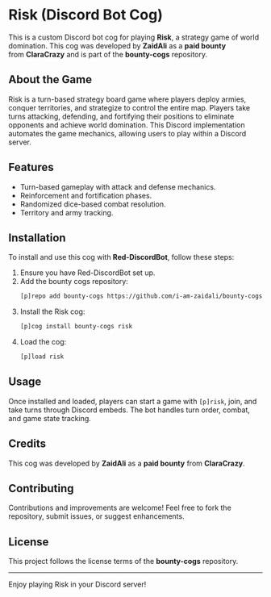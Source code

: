 # Risk (Discord Bot Cog)

This is a custom Discord bot cog for playing **Risk**, a strategy game of world domination. This cog was developed by **ZaidAli** as a **paid bounty** from **ClaraCrazy** and is part of the **bounty-cogs** repository.

## About the Game

Risk is a turn-based strategy board game where players deploy armies, conquer territories, and strategize to control the entire map. Players take turns attacking, defending, and fortifying their positions to eliminate opponents and achieve world domination. This Discord implementation automates the game mechanics, allowing users to play within a Discord server.

## Features

- Turn-based gameplay with attack and defense mechanics.
- Reinforcement and fortification phases.
- Randomized dice-based combat resolution.
- Territory and army tracking.

## Installation

To install and use this cog with **Red-DiscordBot**, follow these steps:

1. Ensure you have Red-DiscordBot set up.
2. Add the bounty cogs repository:
   ```sh
   [p]repo add bounty-cogs https://github.com/i-am-zaidali/bounty-cogs
   ```
3. Install the Risk cog:
   ```sh
   [p]cog install bounty-cogs risk
   ```
4. Load the cog:
   ```sh
   [p]load risk
   ```

## Usage

Once installed and loaded, players can start a game with `[p]risk`, join, and take turns through Discord embeds. The bot handles turn order, combat, and game state tracking.


## Credits

This cog was developed by **ZaidAli** as a **paid bounty** from **ClaraCrazy**.



## Contributing

Contributions and improvements are welcome! Feel free to fork the repository, submit issues, or suggest enhancements.

## License

This project follows the license terms of the **bounty-cogs** repository.

---

Enjoy playing Risk in your Discord server!

